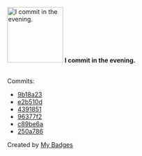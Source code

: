 <img src="https://github.com/my-badges/my-badges/blob/master/src/all-badges/time-of-commit/evening-commits.png?raw=true" alt="I commit in the evening." title="I commit in the evening." width="128">
<strong>I commit in the evening.</strong>
<br><br>

Commits:

- <a href="https://github.com/expr-lang/expr/commit/9b18a23fdb09c2023f931847fa9e44bbadaf8306">9b18a23</a>
- <a href="https://github.com/expr-lang/expr/commit/e2b510d17d2889519eadba41ad7877e2cd498fa7">e2b510d</a>
- <a href="https://github.com/expr-lang/expr/commit/4391851a621e2c1b7e9995fcb4f79337f2545b3e">4391851</a>
- <a href="https://github.com/expr-lang/expr/commit/96377f26d9fc75c28e375ceb5da63ca9d6aeae19">96377f2</a>
- <a href="https://github.com/expr-lang/expr/commit/c89be6a175bfc5e77160274fbbfa6a1d90416d09">c89be6a</a>
- <a href="https://github.com/expr-lang/editor/commit/250a78690575297c39966faafa1adab2e049f593">250a786</a>


Created by <a href="https://github.com/my-badges/my-badges">My Badges</a>